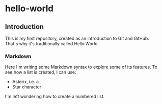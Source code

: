 # hello-world
## Introduction
This is my first repository, created as an introduction to Git and GitHub. That's why it's traditionally called Hello World.

### Markdown
Here I'm writing some Markdown syntax to explore some of its features.
To see how a list is created, I can use:
* Asterix, i.e. a
* Star character

I'm left wondering how to create a numbered list.

